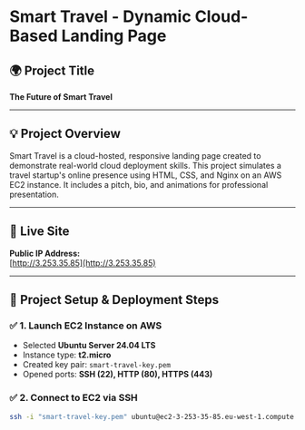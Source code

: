 # Smart Travel - Dynamic Cloud-Based Landing Page

## 🌍 Project Title
**The Future of Smart Travel**

---

## 💡 Project Overview
Smart Travel is a cloud-hosted, responsive landing page created to demonstrate real-world cloud deployment skills. This project simulates a travel startup's online presence using HTML, CSS, and Nginx on an AWS EC2 instance. It includes a pitch, bio, and animations for professional presentation.

---

## 📌 Live Site
**Public IP Address:**  
[http://3.253.35.85](http://3.253.35.85)

---

## 🚀 Project Setup & Deployment Steps

### ✅ 1. Launch EC2 Instance on AWS
- Selected **Ubuntu Server 24.04 LTS**
- Instance type: **t2.micro**
- Created key pair: `smart-travel-key.pem`
- Opened ports: **SSH (22), HTTP (80), HTTPS (443)**

### ✅ 2. Connect to EC2 via SSH
```bash
ssh -i "smart-travel-key.pem" ubuntu@ec2-3-253-35-85.eu-west-1.compute.amazonaws.com
